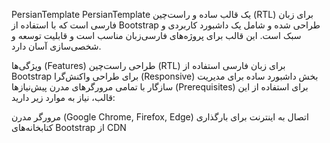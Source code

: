 PersianTemplate
PersianTemplate یک قالب ساده و راست‌چین (RTL) برای زبان فارسی است که با استفاده از Bootstrap طراحی شده و شامل یک داشبورد کاربردی و سبک است. این قالب برای پروژه‌های فارسی‌زبان مناسب است و قابلیت توسعه و شخصی‌سازی آسان دارد.

ویژگی‌ها (Features)
طراحی راست‌چین (RTL) برای زبان فارسی
استفاده از Bootstrap برای طراحی واکنش‌گرا (Responsive)
بخش داشبورد ساده برای مدیریت
سازگار با تمامی مرورگرهای مدرن
پیش‌نیازها (Prerequisites)
برای استفاده از این قالب، نیاز به موارد زیر دارید:

مرورگر مدرن (Google Chrome, Firefox, Edge)
اتصال به اینترنت برای بارگذاری کتابخانه‌های Bootstrap از CDN
